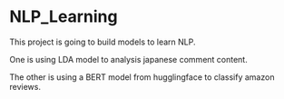 # NLP_Learning

This project is going to build models to learn NLP.

One is using LDA model to analysis japanese comment content.

The other is using a BERT model from hugglingface to classify amazon reviews.
